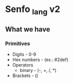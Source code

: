# Senfo <sub>lang</sub> v2

## What we have
### Primitives
- Digits - 0-9
- Hex numbers - (ex.: #2def)
- Operators
    - binary - (-, +, /, *)
- Brackets - ()